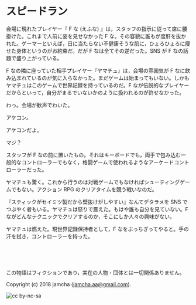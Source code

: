 

# スピードラン

会場に現れたプレイヤー『 F な (えふな) 』は，スタッフの指示に従って席に腰掛けた。これまで人前に姿を見せなかった F な。その容貌に誰もが度肝を抜かれた。ゲーマーといえば，日に当たらない不健康そうな肌に，ひょろひょろに痩せた身体というのがお約束だ。だが F なは全てその逆だった。SNS が F なの話題で盛り上がっている。  

F なの隣に座っていた相手プレイヤー『ヤマチュ』は，会場の雰囲気が F なに飲み込まれているのが気に入らなかった。まだゲームは始まってもいない。しかもヤマチュはこのゲームで世界記録を持っているのだ。F なが伝説的なプレイヤーだからといって，自分がまるでいないかのように扱われるのが許せなかった。  

わっ。会場が歓声でわいた。  

アケコン。  

アケコンだよ。  

マジ？  

スタッフが F なの前に置いたもの。それはキーボードでも，両手で包み込む一般的なコントローラーでもなく，格闘ゲームで使われるようなアーケードコントローラーだった。  

ヤマチュも驚く。これから行うのは対戦ゲームでもなければシューティングゲームでもない。アクション RPG のクリアタイムを競う戦いなのだ。  

『スティックがセイミツ製だから壁抜けがしやすい』なんてデタラメを SNS でつぶやく者もいる。ヤマチュは怒りで震えた。もはや誰も自分を見ていない。F ながどんなテクニックでクリアするのか，そこにしか人々の興味がない。  

ヤマチュは燃えた。現世界記録保持者として，F なをぶっちぎってやると。手の汗を拭き，コントローラーを持った。  

<br>  
<br>  

<br>  

この物語はフィクションであり，実在の人物・団体とは一切関係ありません。  

Copyright (c) 2018 jamcha (jamcha.aa@gmail.com).  

![cc by-nc-sa](https://i.creativecommons.org/l/by-nc-sa/4.0/88x31.png)  

